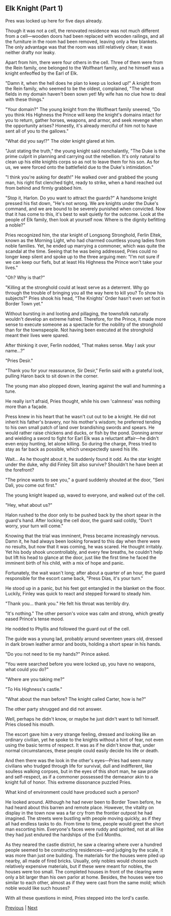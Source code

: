 ## Elk Knight (Part 1)
Pres was locked up here for five days already.

Though it was not a cell, the renovated residence was not much different from a cell—wooden doors had been replaced with wooden railings, and all the furniture in the room had been removed, leaving only a few blankets. The only advantage was that the room was still relatively clean; it was neither drafty nor leaky.

Apart from him, there were four others in the cell. Three of them were from the Rein family, one belonged to the Wolfheart family, and he himself was a knight enfeoffed by the Earl of Elk.

"Damn it, when the hell does he plan to keep us locked up!" A knight from the Rein family, who seemed to be the oldest, complained, "The wheat fields in my domain haven't been sown yet! My wife has no clue how to deal with these things."

"Your domain?" The young knight from the Wolfheart family sneered, "Do you think His Highness the Prince will keep the knight's domains intact for you to return, gather horses, weapons, and armor, and seek revenge when the opportunity arises? Honestly, it's already merciful of him not to have sent all of you to the gallows."

"What did you say!?" The older knight glared at him.

"Just stating the truth," the young knight said nonchalantly, "The Duke is the prime culprit in planning and carrying out the rebellion. It's only natural to clean up his elite knights corps so as not to leave them for his son. As for us, we were forced onto the battlefield due to the Duke's intimidation."

"I think you're asking for death!" He walked over and grabbed the young man, his right fist clenched tight, ready to strike, when a hand reached out from behind and firmly grabbed him.

"Stop it, Harlon. Do you want to attract the guards?" A handsome knight pressed his fist down, "He's not wrong. We are knights under the Duke's command, and we are bound to be severely punished when convicted. Now that it has come to this, it's best to wait quietly for the outcome. Look at the people of Elk family, then look at yourself now. Where is the dignity befitting a noble?"



Pries recognized him, the star knight of Longsong Stronghold, Ferlin Eltek, known as the Morning Light, who had charmed countless young ladies from noble families. Yet, he ended up marrying a commoner, which was quite the scandal at the time. Seeing that he was being addressed, Pries could no longer keep silent and spoke up to the three arguing men: "I'm not sure if we can keep our fiefs, but at least His Highness the Prince won't take your lives."



"Oh? Why is that?"



"Killing at the stronghold could at least serve as a deterrent. Why go through the trouble of bringing you all the way here to kill you? To show his subjects?" Pries shook his head, "The Knights' Order hasn't even set foot in Border Town yet."



Without bursting in and looting and pillaging, the townsfolk naturally wouldn't develop an extreme hatred. Therefore, for the Prince, it made more sense to execute someone as a spectacle for the nobility of the stronghold than for the townspeople. Not having been executed at the stronghold meant their lives were spared.



After thinking it over, Ferlin nodded, "That makes sense. May I ask your name...?"



"Pries Desir."



"Thank you for your reassurance, Sir Desir," Ferlin said with a grateful look, pulling Haron back to sit down in the corner.



The young man also plopped down, leaning against the wall and humming a tune.



He really isn't afraid, Pries thought, while his own 'calmness' was nothing more than a façade.



Press knew in his heart that he wasn't cut out to be a knight. He did not inherit his father's bravery, nor his mother's wisdom; he preferred tending to his own small patch of land over brandishing swords and spears. He would rather raise chickens and ducks, or fish by the pond. Donning armor and wielding a sword to fight for Earl Elk was a reluctant affair—he didn't even enjoy hunting, let alone killing. So during the charge, Press tried to stay as far back as possible, which unexpectedly saved his life.

Wait... As he thought about it, he suddenly found it odd. As the star knight under the duke, why did Finley Silt also survive? Shouldn't he have been at the forefront?



"The prince wants to see you," a guard suddenly shouted at the door, "Seni Dali, you come out first."

The young knight leaped up, waved to everyone, and walked out of the cell.

"Hey, what about us?"

Halon rushed to the door only to be pushed back by the short spear in the guard's hand. After locking the cell door, the guard said coldly, "Don't worry, your turn will come."

Knowing that the trial was imminent, Press became increasingly nervous. Damn it, he had always been looking forward to this day when there were no results, but now that it was coming, he was scared. He thought irritably. Yet his body shook uncontrollably, and every few breaths, he couldn't help but lift his head to glance at the door, just like the first time he faced the imminent birth of his child, with a mix of hope and panic.

Fortunately, the wait wasn't long; after about a quarter of an hour, the guard responsible for the escort came back, "Press Dias, it's your turn."

He stood up in a panic, but his feet got entangled in the blanket on the floor. Luckily, Finley was quick to react and stepped forward to steady him.



"Thank you... thank you." He felt his throat was terribly dry.

"It's nothing." The other person's voice was calm and strong, which greatly eased Prince's tense mood.

He nodded to Phyllis and followed the guard out of the cell.

The guide was a young lad, probably around seventeen years old, dressed in dark brown leather armor and boots, holding a short spear in his hands.

"Do you not need to tie my hands?" Prince asked.

"You were searched before you were locked up, you have no weapons, what could you do?"

"Where are you taking me?"

"To His Highness's castle."

"What about the man before? The knight called Carter, how is he?"



The other party shrugged and did not answer.

Well, perhaps he didn't know, or maybe he just didn't want to tell himself. Pries closed his mouth.

The escort gave him a very strange feeling, dressed and looking like an ordinary civilian, yet he spoke to the knights without a hint of fear, not even using the basic terms of respect. It was as if he didn't know that, under normal circumstances, these people could easily decide his life or death.

And then there was the look in the other's eyes—Pries had seen many civilians who trudged through life for survival, dull and indifferent, like soulless walking corpses, but in the eyes of this short man, he saw pride and self-respect, as if a commoner possessed the demeanor akin to a knight full of honor. This extreme dissonance puzzled Pries.

What kind of environment could have produced such a person?

He looked around. Although he had never been to Border Town before, he had heard about this barren and remote place. However, the vitality on display in the town now was a far cry from the frontier outpost he had imagined. The streets were bustling with people moving quickly, as if they all had endless tasks to do. From time to time, people would greet the short man escorting him. Everyone's faces were ruddy and spirited, not at all like they had just endured the hardships of the Evil Months.

As they neared the castle district, he saw a clearing where over a hundred people seemed to be constructing residences—and judging by the scale, it was more than just one building. The materials for the houses were piled up nearby, all made of fired bricks. Usually, only nobles would choose such relatively expensive materials, but if these were meant for nobles, the houses were too small. The completed houses in front of the clearing were only a bit larger than his own parlor at home. Besides, the houses were too similar to each other, almost as if they were cast from the same mold; which noble would like such houses?

With all these questions in mind, Pries stepped into the lord's castle.





[Previous](CH0131.md) | [Next](CH0133.md)
